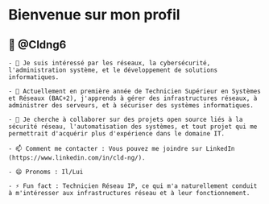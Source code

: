 

# Bienvenue sur mon profil
## 👋 @Cldng6

    - 👀 Je suis intéressé par les réseaux, la cybersécurité, l'administration système, et le développement de solutions informatiques.

    - 🌱 Actuellement en première année de Technicien Supérieur en Systèmes et Réseaux (BAC+2), j'apprends à gérer des infrastructures réseaux, à administrer des serveurs, et à sécuriser des systèmes informatiques.

    - 💞️ Je cherche à collaborer sur des projets open source liés à la sécurité réseau, l'automatisation des systèmes, et tout projet qui me permettrait d'acquérir plus d'expérience dans le domaine IT.

    - 📫 Comment me contacter : Vous pouvez me joindre sur LinkedIn (https://www.linkedin.com/in/cld-ng/).

    - 😄 Pronoms : Il/Lui

    - ⚡ Fun fact : Technicien Réseau IP, ce qui m'a naturellement conduit à m'intéresser aux infrastructures réseau et à leur fonctionnement.

<!---
    >   git add .
    >   git commit -m "first commit"
    >   git push
--->
<!---
Cldng6/Cldng6 est un dépôt ✨ spécial ✨ car son `README.md` (ce fichier) apparaît sur votre profil GitHub.
Vous pouvez cliquer sur le lien Aperçu pour jeter un œil à vos modifications.
--->